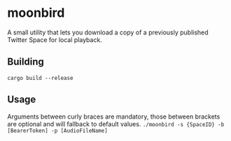# moonbird
A small utility that lets you download a copy of a previously published Twitter Space for local playback.

## Building
```cargo build --release```
## Usage
Arguments between curly braces are mandatory, those between brackets are optional and will fallback to default values.
```./moonbird -s {SpaceID} -b [BearerToken] -p [AudioFileName]```
